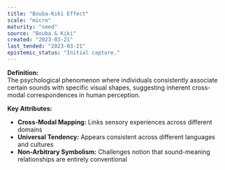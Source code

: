 ```yaml
---
title: "Bouba-Kiki Effect"
scale: "micro"
maturity: "seed"
source: "Bouba & Kiki"
created: "2023-03-21"
last_tended: "2023-03-21"
epistemic_status: "Initial capture."
---
```

**Definition:**  
The psychological phenomenon where individuals consistently associate certain sounds with specific visual shapes, suggesting inherent cross-modal correspondences in human perception.

**Key Attributes:**  
- **Cross-Modal Mapping:** Links sensory experiences across different domains  
- **Universal Tendency:** Appears consistent across different languages and cultures  
- **Non-Arbitrary Symbolism:** Challenges notion that sound-meaning relationships are entirely conventional
